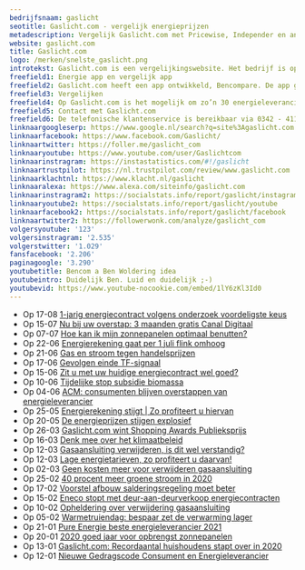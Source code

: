 ```yaml
---
bedrijfsnaam: gaslicht  
seotitle: Gaslicht.com - vergelijk energieprijzen  
metadescription: Vergelijk Gaslicht.com met Pricewise, Independer en andere energieprijs vergelijkers. Wie heeft de laagste prijs voor jou?  
website: gaslicht.com   
title: Gaslicht.com  
logo: /merken/snelste_gaslicht.png  
introtekst: Gaslicht.com is een vergelijkingswebsite. Het bedrijf is opgericht in 2003 en onderdeel uit van de Bencom Group. Gaslicht.com informeert consumenten, instellingen en bedrijven over de diensten en tarieven van energieleveranciers. Dat doen ze onafhankelijk en objectief. Ze zijn een zusterbedrijf van onder andere Bellen.com, LookingforBooking.com en Poliswijzer.nl.    
freefield1: Energie app en vergelijk app  
freefield2: Gaslicht.com heeft een app ontwikkeld, Bencompare. De app geeft inzicht geeft in alle contracten, polissen en abonnementen van energieleveranciers. Gebruikers krijgen slimme meldingen waanneer het goedkoper kan. Ook is het mogelijk om in de app alle contracten op één plek te bewaren.  
freefield3: Vergelijken  
freefield4: Op Gaslicht.com is het mogelijk om zo’n 30 energieleveranciers met elkaar te vergelijken. Energieleveranciers betalen niet om op de website te staan. Daardoor staan altijd de meest voordelige energiecontracten bovenaan in de resultaten. Geclaimt wordt dat geen enkele energieleverancier een direct of indirect belang heeft.   
freefield5: Contact met Gaslicht.com  
freefield6: De telefonische klantenservice is bereikbaar via 0342 - 411 350. Op werkdagen van 8.30 uur tot 22.00 uur en op zaterdag en zondag van 9.00 uur tot 17.00 uur. De helpdesk is ook bereikbaar via Whatsapp (06 444 09 555) of het contactformulier op de website.   
linknaargoogleserp: https://www.google.nl/search?q=site%3Agaslicht.com  
linknaarfacebook: https://www.facebook.com/Gaslicht/  
linknaartwitter: https://foller.me/gaslicht_com  
linknaaryoutube: https://www.youtube.com/user/Gaslichtcom  
linknaarinstragram: https://instastatistics.com/#!/gaslicht  
linknaartrustpilot: https://nl.trustpilot.com/review/www.gaslicht.com  
linknaarklachtnl: https://www.klacht.nl/gaslicht  
linknaaralexa: https://www.alexa.com/siteinfo/gaslicht.com  
linknaarinstragram2: https://socialstats.info/report/gaslicht/instagram  
linknaaryoutube2: https://socialstats.info/report/gaslicht/youtube  
linknaarfacebook2: https://socialstats.info/report/gaslicht/facebook  
linknaartwitter2: https://followerwonk.com/analyze/gaslicht_com  
volgersyoutube: '123'  
volgersinstragram: '2.535'  
volgerstwitter: '1.029'  
fansfacebook: '2.206'  
paginagoogle: '3.290'  
youtubetitle: Bencom a Ben Woldering idea  
youtubeintro: Duidelijk Ben. Luid en duidelijk ;-)  
youtubevid: https://www.youtube-nocookie.com/embed/1lY6zKl3Id0  
---
```





- Op 17-08 [1-jarig energiecontract volgens onderzoek voordeligste keus](https://www.gaslicht.com/nieuws/energieprijs-vastzetten)
- Op 15-07 [Nu bij uw overstap: 3 maanden gratis Canal Digitaal](https://www.gaslicht.com/nieuws/nu-bij-uw-overstap-3-maanden-gratis-canal-digitaal)
- Op 07-07 [Hoe kan ik mijn zonnepanelen optimaal benutten?](https://www.gaslicht.com/nieuws/hoe-zonnepanelen-optimaal-benutten)
- Op 22-06 [Energierekening gaat per 1 juli flink omhoog](https://www.gaslicht.com/nieuws/energierekening-gaat-per-1-juli-flink-omhoog)
- Op 21-06 [Gas en stroom tegen handelsprijzen](https://www.gaslicht.com/nieuws/gas-en-stroom-tegen-handelsprijzen)
- Op 17-06 [Gevolgen einde TF-signaal](https://www.gaslicht.com/nieuws/het-tf-signaal-verdwijnt-dit-zijn-de-gevolgen)
- Op 15-06 [Zit u met uw huidige energiecontract wel goed?](https://www.gaslicht.com/nieuws/energiecontract-energie-vergelijken)
- Op 10-06 [Tijdelijke stop subsidie biomassa](https://www.gaslicht.com/nieuws/tijdelijke-stop-subsidie-biomassa)
- Op 04-06 [ACM: consumenten blijven overstappen van energieleverancier](https://www.gaslicht.com/nieuws/overstap-van-energieleverancier-400-euro-besparen)
- Op 25-05 [Energierekening stijgt | Zo profiteert u hiervan](https://www.gaslicht.com/nieuws/energierekening-stijgt-zo-profiteert-u-hiervan)
- Op 20-05 [De energieprijzen stijgen explosief](https://www.gaslicht.com/nieuws/de-energieprijzen-stijgen-explosief)
- Op 26-03 [Gaslicht.com wint Shopping Awards Publieksprijs](https://www.gaslicht.com/nieuws/gaslicht-com-wint-shopping-awards-publieksprijs)
- Op 16-03 [Denk mee over het klimaatbeleid](https://www.gaslicht.com/nieuws/denk-mee-over-het-klimaatbeleid)
- Op 12-03 [Gasaansluiting verwijderen, is dit wel verstandig?](https://www.gaslicht.com/nieuws/gasaansluiting-verwijderen-is-dit-wel-verstandig)
- Op 12-03 [Lage energietarieven, zo profiteert u daarvan!](https://www.gaslicht.com/nieuws/lage-energietarieven-zo-profiteert-u-daarvan)
- Op 02-03 [Geen kosten meer voor verwijderen gasaansluiting](https://www.gaslicht.com/nieuws/geen-kosten-meer-voor-verwijderen-gasaansluiting)
- Op 25-02 [40 procent meer groene stroom in 2020](https://www.gaslicht.com/nieuws/40-procent-meer-groene-stroom-in-2020)
- Op 17-02 [Voorstel afbouw salderingsregeling moet beter](https://www.gaslicht.com/nieuws/maak-beter-voorstel-voor-afbouw-salderingsregeling-zonnepanelen)
- Op 15-02 [Eneco stopt met deur-aan-deurverkoop energiecontracten](https://www.gaslicht.com/nieuws/eneco-stopt-met-deur-aan-deurverkoop-energiecontracten)
- Op 10-02 [Opheldering over verwijdering gasaansluiting](https://www.gaslicht.com/nieuws/opheldering-over-verwijdering-gasaansluiting)
- Op 05-02 [Warmetruiendag: bespaar zet de verwarming lager](https://www.gaslicht.com/nieuws/warmetruiendag-bespaar-door-verwarming-een-graad-lager-te-zetten)
- Op 21-01 [Pure Energie beste energieleverancier 2021](https://www.gaslicht.com/nieuws/pure-energie-benoemd-tot-beste-energieleverancier-2021)
- Op 20-01 [2020 goed jaar voor opbrengst zonnepanelen](https://www.gaslicht.com/nieuws/2020-was-extreem-goed-jaar-voor-opbrengst-zonnepanelen)
- Op 13-01 [Gaslicht.com: Recordaantal huishoudens stapt over in 2020](https://www.gaslicht.com/nieuws/gaslicht-com-recordaantal-huishoudens-stapt-over-in-2020)
- Op 12-01 [Nieuwe Gedragscode Consument en Energieleverancier](https://www.gaslicht.com/nieuws/nieuwe-gedragscode-consument-en-energieleverancier)
